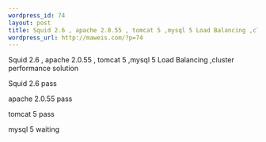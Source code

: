 ```yaml
--- 
wordpress_id: 74
layout: post
title: Squid 2.6 , apache 2.0.55 , tomcat 5 ,mysql 5 Load Balancing ,cluster performance solution
wordpress_url: http://maweis.com/?p=74
---
```

Squid 2.6 , apache 2.0.55 , tomcat 5 ,mysql 5 Load Balancing ,cluster performance solution

Squid 2.6 pass

apache 2.0.55 pass

tomcat 5 pass

mysql 5 waiting
